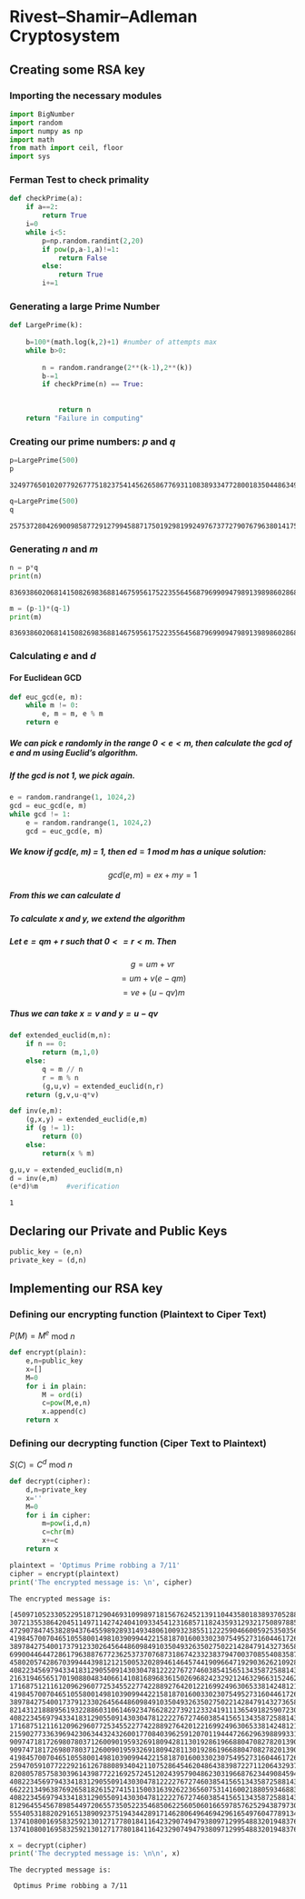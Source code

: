 # Rivest–Shamir–Adleman Cryptosystem

## Creating some RSA key

### Importing the necessary modules


```python
import BigNumber
import random
import numpy as np
import math
from math import ceil, floor
import sys
```

### Ferman Test to check primality


```python
def checkPrime(a):
    if a==2:
        return True
    i=0
    while i<5:
        p=np.random.randint(2,20)
        if pow(p,a-1,a)!=1:
            return False
        else:
            return True
        i+=1
```

### Generating a large Prime Number


```python
def LargePrime(k):  
    
    b=100*(math.log(k,2)+1) #number of attempts max
    while b>0:
        
        n = random.randrange(2**(k-1),2**(k))
        b-=1
        if checkPrime(n) == True:
            
            
            return n
    return "Failure in computing"
```

### Creating our prime numbers: $p$ and $q$


```python
p=LargePrime(500)
p
```




    3249776501020779267775182375414562658677693110838933477280018350448634979882603199190168479003004174325707133928796341887838335089375586921082599209917




```python
q=LargePrime(500)
q
```




    2575372804269009858772912799458871750192981992497673772790767963801417538532951205483672090988429949205095421700609214839713984632377591808823554285043



### Generating $n$ and $m$


```python
n = p*q
print(n)
```

    8369386020681415082698368814675956175223556456879699094798913989860286839559667171941780160388074831811877637013564462305403126687937965719672579288737328370411579449528266709776060227036950615507128989977929708861159269492063240290177423190001976769301823091003947404749982940646613215807311610371431
    


```python
m = (p-1)*(q-1)
print(m)
```

    8369386020681415082698368814675956175223556456879699094798913989860286839559667171941780160388074831811877637013564462305403126687937965719672579288731503221106289660401718614601186792628079940403792382727858922546909216973647685885503582620010542645771020535374541848022430620924860037077405456876472
    

### Calculating $e$ and $d$

#### For Euclidean GCD


```python
def euc_gcd(e, m):
    while m != 0:
        e, m = m, e % m
    return e
```

##### We can pick $e$ randomly in the range $0 < e < m$, then calculate the gcd of e and m using Euclid’s algorithm. 
##### If the gcd is not 1, we pick again.


```python
e = random.randrange(1, 1024,2)
gcd = euc_gcd(e, m)
while gcd != 1:
    e = random.randrange(1, 1024,2)
    gcd = euc_gcd(e, m)
```

##### We know if gcd(e, m) = 1, then $ed ≡ 1$ mod  $m$ has a unique solution:
$$gcd(e,m) = ex+my = 1$$
##### From this we can calculate $d$
##### To calculate $x$ and $y$, we extend the algorithm
##### Let $e = qm + r$ such that $0 <= r < m$. Then
$$g = um + vr$$
$$= um + v(e − qm)$$
$$= ve + (u − qv)m$$
##### Thus we can take $x = v$ and $y = u − qv$


```python
def extended_euclid(m,n):
    if n == 0:
        return (m,1,0)
    else:
        q = m // n
        r = m % n
        (g,u,v) = extended_euclid(n,r)
    return (g,v,u-q*v)
```


```python
def inv(e,m):
    (g,x,y) = extended_euclid(e,m)
    if (g != 1):
        return (0) 
    else:
        return(x % m)
```


```python
g,u,v = extended_euclid(m,n)
d = inv(e,m)
(e*d)%m       #verification
```




    1



## Declaring our Private and Public Keys


```python
public_key = (e,n)
private_key = (d,n)
```

## Implementing our RSA key

### Defining our encrypting function (Plaintext to Ciper Text)
$P(M) = M^e$ mod $n$


```python
def encrypt(plain):
    e,n=public_key
    x=[]
    M=0
    for i in plain:
        M = ord(i)
        c=pow(M,e,n)
        x.append(c)
    return x
```

### Defining our decrypting function (Ciper Text to Plaintext)
$S(C) = C^d$ mod $n$


```python
def decrypt(cipher):
    d,n=private_key
    x=''
    M=0
    for i in cipher:
        m=pow(i,d,n)
        c=chr(m)
        x+=c
    return x  
```


```python
plaintext = 'Optimus Prime robbing a 7/11'
cipher = encrypt(plaintext)
print('The encrypted message is: \n', cipher)
```

    The encrypted message is: 
     [4509710523305229518712904693109989718156762452139110443580183893705288582971389117974629146135961382849969341644218504960107022949418372084259278835050983224152616276560354077029768655336255894837585107612908041308286824601878486173906463374355412813616253322506609412116520539179937003767220819388243, 3072135538642045114971142742404109334541231685711824359312932175089788536508759908801314659117663160637978185135170550087075334690134328961794604875649537502094147467091481278276319176680293622580714503006802785978583364669898723926207191834447512222105580701068016573292489301007349163476531537832035, 4729078474538289437645598928931493480610093238551122259046600592535035693559367779288588769653292069487230134297285413253461578047108258342503128759964316314856138862692372803428148867707515495133112913955752103560656147679364734589428344077232133469688028539028270442745127351295567531302049655148789, 4198457007046510558001498103909944221581870160033023075495273160446172675125280104215256921321845582120840696152086093140246160310455926802518621183397434681137472216396975718338132567698548637652335529617596954978224779001542414742989648677232889105212759114561790154433130425436085255176281994397822, 3897842754001737912330264564486098491035049326350275022142847914327365803229536842525019909923043203154109058650372657369136437220229646094098009232172042113402598954915318543961891643180428504869622055013477356455727183618062135605261608078186270243010642729646411494559924335018933611445449032514373, 6990044644728617963887677236253737076873186742332383794700370855408358790196131706191895551570086352398085569531395055705287404198212182717049205977982801117629218254925342904468225147159934896278045365941752244796232232539042950890544349860860405635568149716655309798426329983620037288633123146863864, 4580205742867039944439812121500532028946146457441909664719290362621092864708454318129491428092950088784137749679808574693918693525605143476273607929691719565706822184101958577228056777233086595443629836299847674341315674414056301400982626353000721170809819128722442881763656841764170930747885612153573, 4082234569794334183129055091430304781222276727460385415651343587258814327123489513696151400979489597442686399283985511496654304572244198892650163173571657060114436058355217911421652679807425672432078024037503997498394085078238462428199366841112648618166352785968970948882279055693661728124800142435188, 2163194656517019088048340661410816896836150269682423292124632966315246206100503016269840850836672471454523072083099444573557915777853346359966758767751039779071892005631046574797419246771038977130682893016464773794368712394874464284903370235599683929763645667221354805166498515430317119026738533243324, 1716875121161209629607725345522774228892764201221699249630653381424812188804681439287166999309502439333481039844594337385197793331950449725133371642479723451357863036794872778178272879827199629793249783127409482484239737688243140590327698662333034212039851898173610899664427531328144124587059770442201, 4198457007046510558001498103909944221581870160033023075495273160446172675125280104215256921321845582120840696152086093140246160310455926802518621183397434681137472216396975718338132567698548637652335529617596954978224779001542414742989648677232889105212759114561790154433130425436085255176281994397822, 3897842754001737912330264564486098491035049326350275022142847914327365803229536842525019909923043203154109058650372657369136437220229646094098009232172042113402598954915318543961891643180428504869622055013477356455727183618062135605261608078186270243010642729646411494559924335018933611445449032514373, 821431218889561932288603106146923476628227392123324191113654918259072308645079403861265444651471150893664659689072175332542339939410944018474335817618523658476420206373394851725697649479320497409426911521598731596889584430311272537274291243480631302499508748232884510028831751607632029634484548348539, 4082234569794334183129055091430304781222276727460385415651343587258814327123489513696151400979489597442686399283985511496654304572244198892650163173571657060114436058355217911421652679807425672432078024037503997498394085078238462428199366841112648618166352785968970948882279055693661728124800142435188, 1716875121161209629607725345522774228892764201221699249630653381424812188804681439287166999309502439333481039844594337385197793331950449725133371642479723451357863036794872778178272879827199629793249783127409482484239737688243140590327698662333034212039851898173610899664427531328144124587059770442201, 2159027733639694230634432432600177084039625912070119444726629639889933101666933504345018835443496469028663679143209961833010795057181005112764886595195762990889133174696296387863366255485290025081606079843222138352804804117149383834032784709035256969132314778262146438210132413182622167232194357794457, 909747181726980780371260090195932691809428113019286196688047082782013909233123188438747724554600168615627378828271424812127946281647370454051784619228534273697815590088572994885904340801372018211219003016327314756657520610787484082466709341252475753779335648416244909353576677859613408789334758722091, 909747181726980780371260090195932691809428113019286196688047082782013909233123188438747724554600168615627378828271424812127946281647370454051784619228534273697815590088572994885904340801372018211219003016327314756657520610787484082466709341252475753779335648416244909353576677859613408789334758722091, 4198457007046510558001498103909944221581870160033023075495273160446172675125280104215256921321845582120840696152086093140246160310455926802518621183397434681137472216396975718338132567698548637652335529617596954978224779001542414742989648677232889105212759114561790154433130425436085255176281994397822, 2594705910772229216126788089340421107528645462048643839872271120643293783656612999728778279917795151468381431189493048099873563424876815473047205011767775418558807579726731190356863801770775169945822202189678827408868179371218217196436774314772001952565334059724060931058905031755176625097901214903578, 8208057857583039614398772216925724512024395790486230319668762344908459420067976114682691627018415960837968530664651553097049702799268469121382012687215962513432795503792660250232829751422341149789109000549682855375227661897511516065514854429173675553219323336544094057393569774232384066170123440760666, 4082234569794334183129055091430304781222276727460385415651343587258814327123489513696151400979489597442686399283985511496654304572244198892650163173571657060114436058355217911421652679807425672432078024037503997498394085078238462428199366841112648618166352785968970948882279055693661728124800142435188, 6622213496387692658182615274151150031639262236560753141600218805934688347666605359748661392961420058602283631000981181410170959808845817343253196732789434362670600428764477466669289517402788524706783877186172153641074117077409964539025907986008230685282323054352855865081124327016337119176630418227903, 4082234569794334183129055091430304781222276727460385415651343587258814327123489513696151400979489597442686399283985511496654304572244198892650163173571657060114436058355217911421652679807425672432078024037503997498394085078238462428199366841112648618166352785968970948882279055693661728124800142435188, 8129645545678985449720655735052235468506225605060166597857625294387973009679937364708828663622036839079654470994259637408955142771683253982955600899446165487469229793616679136975320763463127434397992240011855128587622922577705404869694860503719017394040525070491486576191744407850242365532654880129488, 5554053188202916513890923751943442891714628064964694296165497604778913480526763866197939328575151298595122167377467257457904619015761938245487984605666907719147891203004500633383830010510140195476573622609701569707340111811783610833756481492612507584074036158056368659912118558421559988922683222603252, 1374108001695832592130127177801841164232907494793809712995488320194837665550629181325524753442889240325891060148640929522286185468235756714395993766136569986389830056749697679853190502970260956280828313014388996734835395235935634422915769441030430901652203026381054134521045272771854602731896806939377, 1374108001695832592130127177801841164232907494793809712995488320194837665550629181325524753442889240325891060148640929522286185468235756714395993766136569986389830056749697679853190502970260956280828313014388996734835395235935634422915769441030430901652203026381054134521045272771854602731896806939377]
    


```python
x = decrypt(cipher)
print('The decrypted message is: \n\n', x)
```

    The decrypted message is: 
    
     Optimus Prime robbing a 7/11
    
